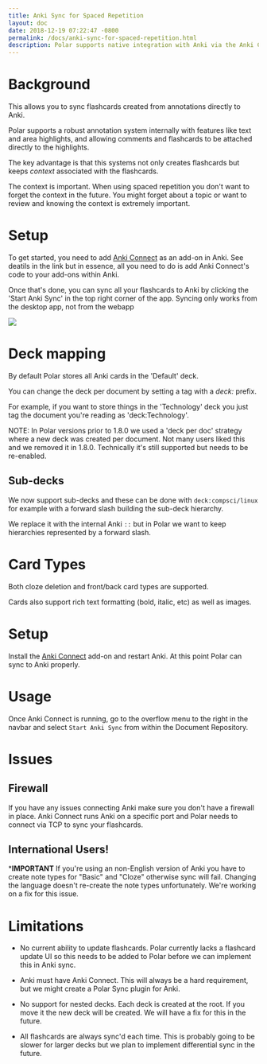 ```yaml
---
title: Anki Sync for Spaced Repetition
layout: doc
date: 2018-12-19 07:22:47 -0800
permalink: /docs/anki-sync-for-spaced-repetition.html
description: Polar supports native integration with Anki via the Anki Connect add-on. 
---
```


# Background


This allows you to sync flashcards created from annotations directly to Anki.

Polar supports a robust annotation system internally with features like text and
area highlights, and allowing comments and flashcards to be attached directly to
the highlights.

The key advantage is that this systems not only creates flashcards but keeps *context* associated with the 
flashcards.

The context is important.  When using spaced repetition you don't want to forget 
the context in the future.  You might forget about a topic or want to review
and knowing the context is extremely important.   

# Setup

To get started, you need to add <a href="https://ankiweb.net/shared/info/2055492159">Anki Connect</a> as an add-on in Anki. See deatils in the link but in essence, all you need to do is add Anki Connect's code to your add-ons within Anki.

Once that's done, you can sync all your flashcards to Anki by clicking the 'Start Anki Sync' in the top right corner of the app. Syncing only works from the desktop app, not from the webapp

<img class="img-fluid" src="https://i.imgur.com/2EEIJAD.png">

# Deck mapping

By default Polar stores all Anki cards in the 'Default' deck.

You can change the deck per document by setting a tag with a *deck:* prefix.

For example, if you want to store things in the 'Technology' deck you just 
tag the document you're reading as 'deck:Technology'.

NOTE: In Polar versions prior to 1.8.0 we used a 'deck per doc' strategy where
a new deck was created per document.  Not many users liked this and we removed
it in 1.8.0. Technically it's still supported but needs to be re-enabled. 

## Sub-decks

We now support sub-decks and these can be done with ```deck:compsci/linux``` for 
example with a forward slash building the sub-deck hierarchy.

We replace it with the internal Anki ```::``` but in Polar we want to keep
hierarchies represented by a forward slash.

# Card Types

Both cloze deletion and front/back card types are supported.

Cards also support rich text formatting (bold, italic, etc) as well as images.

# Setup

Install the <a href="https://ankiweb.net/shared/info/2055492159">Anki Connect</a> add-on 
and restart Anki. At this point Polar can sync to Anki properly.

# Usage 

Once Anki Connect is running, go to the overflow menu to the right in the navbar
and select ```Start Anki Sync``` from within the Document Repository.

# Issues

## Firewall

If you have any issues connecting Anki make sure you don't have a firewall in 
place.  Anki Connect runs Anki on a specific port and Polar needs to connect
via TCP to sync your flashcards.

## International Users!

***IMPORTANT** If you're using an non-English version of Anki you have to
create note types for "Basic" and "Cloze" otherwise sync will fail.  Changing
the language doesn't re-create the note types unfortunately.  We're working 
on a fix for this issue. 

# Limitations

- No current ability to update flashcards.  Polar currently lacks a flashcard 
  update UI so this needs to be added to Polar before we can implement this in 
  Anki sync.

- Anki must have Anki Connect. This will always be a hard requirement, but we
  might create a Polar Sync plugin for Anki.

- No support for nested decks.  Each deck is created at the root.  If you move it
  the new deck will be created. We will have a fix for this in the future.

- All flashcards are always sync'd each time. This is probably going to be slower
  for larger decks but we plan to implement differential sync in the future.

